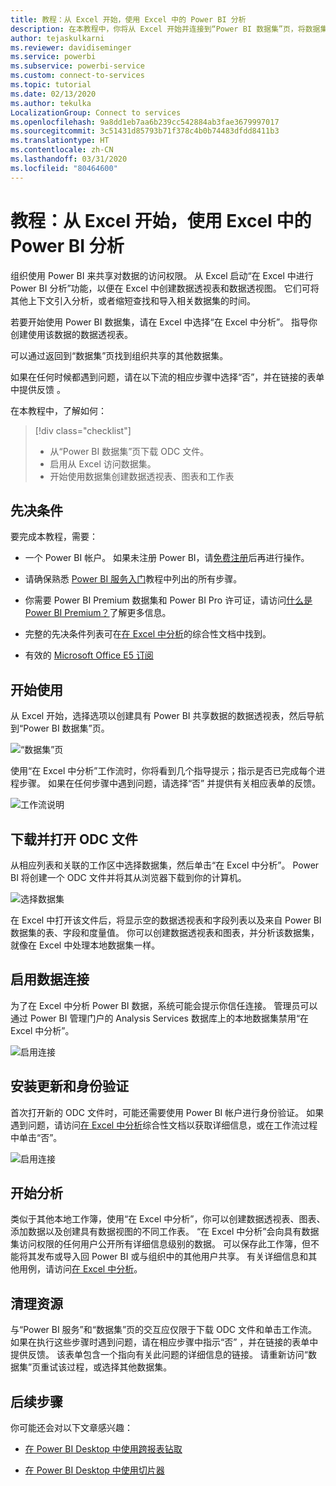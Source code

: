 ```yaml
---
title: 教程：从 Excel 开始，使用 Excel 中的 Power BI 分析
description: 在本教程中，你将从 Excel 开始并连接到“Power BI 数据集”页，将数据集导入 Excel。
author: tejaskulkarni
ms.reviewer: davidiseminger
ms.service: powerbi
ms.subservice: powerbi-service
ms.custom: connect-to-services
ms.topic: tutorial
ms.date: 02/13/2020
ms.author: tekulka
LocalizationGroup: Connect to services
ms.openlocfilehash: 9a8dd1eb7aa6b239cc542884ab3fae3679997017
ms.sourcegitcommit: 3c51431d85793b71f378c4b0b74483dfdd8411b3
ms.translationtype: HT
ms.contentlocale: zh-CN
ms.lasthandoff: 03/31/2020
ms.locfileid: "80464600"
---
```

# <a name="tutorial-use-power-bi-analyze-in-excel-starting-in-excel"></a>教程：从 Excel 开始，使用 Excel 中的 Power BI 分析

组织使用 Power BI 来共享对数据的访问权限。 从 Excel 启动“在 Excel 中进行 Power BI 分析”功能，以便在 Excel 中创建数据透视表和数据透视图。 它们可将其他上下文引入分析，或者缩短查找和导入相关数据集的时间。

若要开始使用 Power BI 数据集，请在 Excel 中选择“在 Excel 中分析”。 指导你创建使用该数据的数据透视表。  

可以通过返回到“数据集”页找到组织共享的其他数据集。

如果在任何时候都遇到问题，请在以下流的相应步骤中选择“否”，并在链接的表单中提供反馈  。  

在本教程中，了解如何：

> [!div class="checklist"]
> * 从“Power BI 数据集”页下载 ODC 文件。
> * 启用从 Excel 访问数据集。
> * 开始使用数据集创建数据透视表、图表和工作表

## <a name="prerequisites"></a>先决条件

要完成本教程，需要：

* 一个 Power BI 帐户。 如果未注册 Power BI，请[免费注册](https://app.powerbi.com/signupredirect?pbi_source=web)后再进行操作。

* 请确保熟悉 [Power BI 服务入门](https://docs.microsoft.com/power-bi/service-get-started)教程中列出的所有步骤。

* 你需要 Power BI Premium 数据集和 Power BI Pro 许可证，请访问[什么是 Power BI Premium？](https://docs.microsoft.com/power-bi/service-premium-what-is)了解更多信息。

* 完整的先决条件列表可在[在 Excel 中分析](https://docs.microsoft.com/power-bi/service-analyze-in-excel#requirements)的综合性文档中找到。

* 有效的 [Microsoft Office E5 订阅](https://www.microsoft.com/microsoft-365/business/office-365-enterprise-e5-business-software?activetab=pivot%3aoverviewtab)

## <a name="get-started"></a>开始使用

从 Excel 开始，选择选项以创建具有 Power BI 共享数据的数据透视表，然后导航到“Power BI 数据集”页。

![“数据集”页](media/service-tutorial-analyze-in-excel/tutorial-analyze-in-excel-01.png)

使用“在 Excel 中分析”工作流时，你将看到几个指导提示；指示是否已完成每个进程步骤。 如果在任何步骤中遇到问题，请选择“否”  并提供有关相应表单的反馈。

![工作流说明](media/service-tutorial-analyze-in-excel/tutorial-analyze-in-excel-02.png)

## <a name="download-and-open-the-odc-file"></a>下载并打开 ODC 文件

从相应列表和关联的工作区中选择数据集，然后单击“在 Excel 中分析”。 Power BI 将创建一个 ODC 文件并将其从浏览器下载到你的计算机。

![选择数据集](media/service-tutorial-analyze-in-excel/tutorial-analyze-in-excel-03.png)

在 Excel 中打开该文件后，将显示空的数据透视表和字段列表以及来自 Power BI 数据集的表、字段和度量值。 你可以创建数据透视表和图表，并分析该数据集，就像在 Excel 中处理本地数据集一样。

## <a name="enable-data-connections"></a>启用数据连接

为了在 Excel 中分析 Power BI 数据，系统可能会提示你信任连接。 管理员可以通过 Power BI 管理门户的 Analysis Services 数据库上的本地数据集禁用“在 Excel 中分析”。

![启用连接](media/service-tutorial-analyze-in-excel/tutorial-analyze-in-excel-04.png)

## <a name="install-updates-and-authenticate"></a>安装更新和身份验证

首次打开新的 ODC 文件时，可能还需要使用 Power BI 帐户进行身份验证。  如果遇到问题，请访问[在 Excel 中分析](https://docs.microsoft.com/power-bi/service-analyze-in-excel#sign-in-to-power-bi )综合性文档以获取详细信息，或在工作流过程中单击“否”。

![启用连接](media/service-tutorial-analyze-in-excel/tutorial-analyze-in-excel-05.png)

## <a name="analyze-away"></a>开始分析

类似于其他本地工作簿，使用“在 Excel 中分析”，你可以创建数据透视表、图表、添加数据以及创建具有数据视图的不同工作表。 “在 Excel 中分析”会向具有数据集访问权限的任何用户公开所有详细信息级别的数据。 可以保存此工作簿，但不能将其发布或导入回 Power BI 或与组织中的其他用户共享。 有关详细信息和其他用例，请访问[在 Excel 中分析](https://docs.microsoft.com/power-bi/service-analyze-in-excel#analyze-away)。

## <a name="clean-up-resources"></a>清理资源

与“Power BI 服务”和“数据集”页的交互应仅限于下载 ODC 文件和单击工作流。 如果在执行这些步骤时遇到问题，请在相应步骤中指示“否”  ，并在链接的表单中提供反馈。 该表单包含一个指向有关此问题的详细信息的链接。 请重新访问“数据集”页重试该过程，或选择其他数据集。

## <a name="next-steps"></a>后续步骤

你可能还会对以下文章感兴趣：

* [在 Power BI Desktop 中使用跨报表钻取](https://docs.microsoft.com/power-bi/desktop-cross-report-drill-through)

* [在 Power BI Desktop 中使用切片器](https://docs.microsoft.com/power-bi/visuals/power-bi-visualization-slicers)
